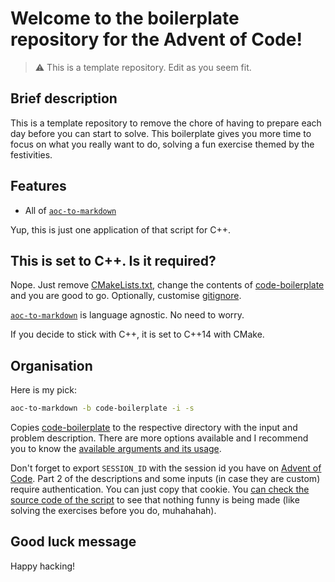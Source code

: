 # Welcome to the boilerplate repository for the Advent of Code! 

> :warning: This is a template repository. Edit as you seem fit.

## Brief description

This is a template repository to remove the chore of having to prepare each day before you can start to solve. This boilerplate gives you more time to focus on what you really want to do, solving a fun exercise themed by the festivities.

## Features

 - All of [`aoc-to-markdown`](https://github.com/antonio-ramadas/aoc-to-markdown)

Yup, this is just one application of that script for C++.

## This is set to C++. Is it required?

Nope. Just remove [CMakeLists.txt](CMakeLists.txt), change the contents of [code-boilerplate](code-boilerplate) and you are good to go. Optionally, customise [gitignore](.gitignore).

[`aoc-to-markdown`](https://github.com/antonio-ramadas/aoc-to-markdown) is language agnostic. No need to worry.

If you decide to stick with C++, it is set to C++14 with CMake.

## Organisation

Here is my pick:

```bash
aoc-to-markdown -b code-boilerplate -i -s
```

Copies [code-boilerplate](code-boilerplate) to the respective directory with the input and problem description. There are more options available and I recommend you to know the [available arguments and its usage](https://github.com/antonio-ramadas/aoc-to-markdown#-arguments).

Don't forget to export `SESSION_ID` with the session id you have on [Advent of Code](https://adventofcode.com/). Part 2 of the descriptions and some inputs (in case they are custom) require authentication. You can just copy that cookie. You [can check the source code of the script](https://github.com/antonio-ramadas/aoc-to-markdown/blob/master/aoc_to_markdown.py#L19) to see that nothing funny is being made (like solving the exercises before you do, muhahahah).

## Good luck message

Happy hacking!